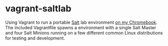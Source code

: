 # vagrant-saltlab

Using Vagrant to run a portable [Salt](https://saltproject.io/) lab environment [on my Chromebook](https://www.virtuallypotato.com/create-vms-chromebook-hashicorp-vagrant/). The included Vagrantfile spawns a environment with a single Salt Master and four Salt Minions running on a few different common Linux distributions for testing and development.
